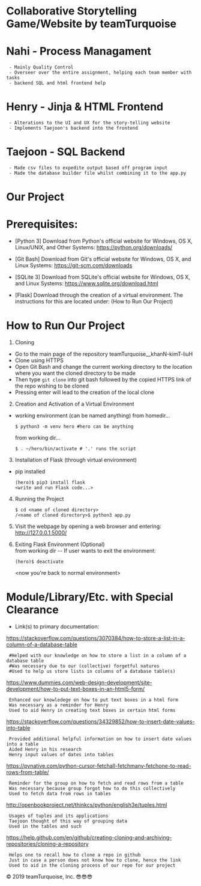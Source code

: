 # Collaborative Storytelling Game/Website by teamTurquoise

# Nahi - Process Managament
     - Mainly Quality Control
     - Overseer over the entire assignment, helping each team member with tasks
     - backend SQL and html frontend help
# Henry - Jinja & HTML Frontend
     - Alterations to the UI and UX for the story-telling website
     - Implements Taejoon's backend into the frontend
# Taejoon - SQL Backend
     - Made csv files to expedite output based off program input
     - Made the database builder file whilst combining it to the app.py
     
# Our Project

# Prerequisites:
  - [Python 3]
    Download from Python's official website for Windows, OS X, Linux/UNIX, and Other Systems: 
    https://python.org/downloads/
    
  - [Git Bash]
    Download from Git's official website for Windows, OS X, and Linux Systems:
    https://git-scm.com/downloads
    
  - [SQLite 3]
    Download from SQLite's official website for Windows, OS X, and Linux Systems:
    https://www.sqlite.org/download.html
  
  - [Flask]
    Download through the creation of a virtual environment. The instructions for this are located under:
    (How to Run Our Project)
    
# How to Run Our Project

 1. Cloning
   - Go to the main page of the repository teamTurquoise__khanN-kimT-liuH
   - Clone using HTTPS
   - Open Git Bash and change the current working directory to the location where you want the cloned directory to be made
   - Then type ```git clone``` into git bash followed by the copied HTTPS link of the repo wishing to be cloned
   - Pressing enter will lead to the creation of the local clone
 
 2. Creation and Activation of a Virtual Environment
   - working environment (can be named anything)
        from homedir...

      ```
      $ python3 -m venv hero #hero can be anything
      ```
    
        from working dir...
      ```  
      $ . ~/hero/bin/activate # '.' runs the script
      ```  
     
 3. Installation of Flask (through virtual environment)
   - pip installed
      ```
      (hero)$ pip3 install flask
      <write and run Flask code...>
      ```
 4. Running the Project
      ```
      $ cd <name of cloned directory>
      /<name of cloned directory>$ python3 app.py
      ```
      
 5. Visit the webpage by opening a web browser and entering:
 http://127.0.0.1:5000/
      
 6. Exiting Flask Environment (Optional)   
 from working dir -- If user wants to exit the environment:
      ```
     (hero)$ deactivate
     ```
     <now you're back to normal environment>
      
# Module/Library/Etc. with Special Clearance
  - Link(s) to primary documentation:
  
  https://stackoverflow.com/questions/3070384/how-to-store-a-list-in-a-column-of-a-database-table
    
     #Helped with our knowledge on how to store a list in a column of a database table
     #Was necessary due to our (collective) forgetful natures
     #Used to help us store lists in columns of a database table(s)
     
     
  https://www.dummies.com/web-design-development/site-development/how-to-put-text-boxes-in-an-html5-form/
     
     Enhanced our knowledege on how to put text boxes in a html form
     Was necessary as a reminder for Henry
     Used to aid Henry in creating text boxes in certain html forms
     
  https://stackoverflow.com/questions/34329852/how-to-insert-date-values-into-table
     
     Provided additional helpful information on how to insert date values into a table
     Aided Henry in his research
     Henry input values of dates into tables
     
  https://pynative.com/python-cursor-fetchall-fetchmany-fetchone-to-read-rows-from-table/
     
     Reminder for the group on how to fetch and read rows from a table
     Was necessary because group forgot how to do this collectively
     Used to fetch data from rows in tables
     
  http://openbookproject.net/thinkcs/python/english3e/tuples.html
     
     Usages of tuples and its applications
     Taejoon thought of this way of grouping data
     Used in the tables and such
     
  https://help.github.com/en/github/creating-cloning-and-archiving-repositories/cloning-a-repository
     
     Helps one to recall how to clone a repo in github
     Just in case a person does not know how to clone, hence the link
     Used to aid in the cloning process of our repo for our project
  
  © 2019 teamTurquoise, Inc. 😎😎😎
